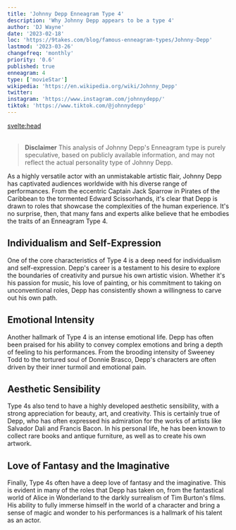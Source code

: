 ```yaml
---
title: 'Johnny Depp Enneagram Type 4'
description: 'Why Johnny Depp appears to be a type 4'
author: 'DJ Wayne'
date: '2023-02-18'
loc: 'https://9takes.com/blog/famous-enneagram-types/Johnny-Depp'
lastmod: '2023-03-26'
changefreq: 'monthly'
priority: '0.6'
published: true
enneagram: 4
type: ['movieStar']
wikipedia: 'https://en.wikipedia.org/wiki/Johnny_Depp'
twitter:
instagram: 'https://www.instagram.com/johnnydepp/'
tiktok: 'https://www.tiktok.com/@johnnydepp'
---
```


<svelte:head>

  <meta property="og:image" content="https://9takes.com/types/4s/Johnny-Depp.webp" />
  <link rel="canonical" href="https://9takes.com/blog/famous-enneagram-types/Johnny-Depp">
</svelte:head>
<script>
	import  PopCard  from "../../../lib/components/atoms/PopCard.svelte";
</script>
<div
	style="display: flex;
    justify-content: center;
    margin: 1rem 0;
	"
>
	<PopCard
		image={`/types/4s/${'Johnny-Depp'}.webp`}
		showIcon={false}
		displayText="Johnny Depp"
		subtext=""
	/>
</div>

> **Disclaimer** This analysis of Johnny Depp's Enneagram type is purely speculative, based on publicly available information, and may not reflect the actual personality type of Johnny Depp.

<p class="firstLetter">As a highly versatile actor with an unmistakable artistic flair, Johnny Depp has captivated audiences worldwide with his diverse range of performances. From the eccentric Captain Jack Sparrow in Pirates of the Caribbean to the tormented Edward Scissorhands, it's clear that Depp is drawn to roles that showcase the complexities of the human experience. It's no surprise, then, that many fans and experts alike believe that he embodies the traits of an Enneagram Type 4.</p>

## Individualism and Self-Expression

One of the core characteristics of Type 4 is a deep need for individualism and self-expression. Depp's career is a testament to his desire to explore the boundaries of creativity and pursue his own artistic vision. Whether it's his passion for music, his love of painting, or his commitment to taking on unconventional roles, Depp has consistently shown a willingness to carve out his own path.

## Emotional Intensity

Another hallmark of Type 4 is an intense emotional life. Depp has often been praised for his ability to convey complex emotions and bring a depth of feeling to his performances. From the brooding intensity of Sweeney Todd to the tortured soul of Donnie Brasco, Depp's characters are often driven by their inner turmoil and emotional pain.

## Aesthetic Sensibility

Type 4s also tend to have a highly developed aesthetic sensibility, with a strong appreciation for beauty, art, and creativity. This is certainly true of Depp, who has often expressed his admiration for the works of artists like Salvador Dali and Francis Bacon. In his personal life, he has been known to collect rare books and antique furniture, as well as to create his own artwork.

## Love of Fantasy and the Imaginative

Finally, Type 4s often have a deep love of fantasy and the imaginative. This is evident in many of the roles that Depp has taken on, from the fantastical world of Alice in Wonderland to the darkly surrealism of Tim Burton's films. His ability to fully immerse himself in the world of a character and bring a sense of magic and wonder to his performances is a hallmark of his talent as an actor.
